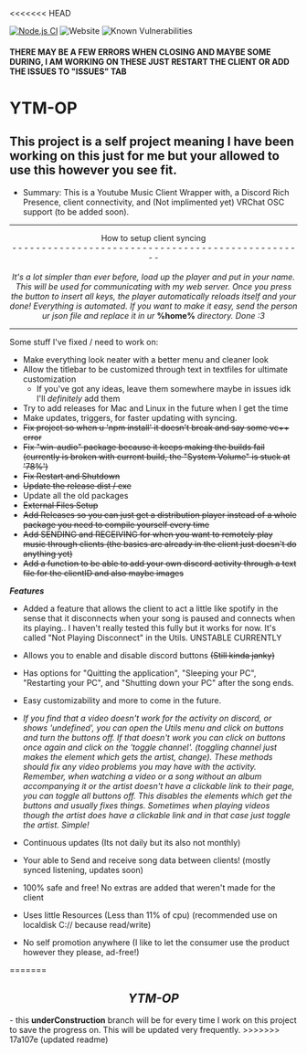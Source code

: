 <<<<<<< HEAD

[![Node.js CI](https://github.com/FennBoii/YTM-OP/actions/workflows/node.js.yml/badge.svg)](https://github.com/FennBoii/YTM-OP/actions/workflows/node.js.yml) ![Website](https://img.shields.io/website?up_message=site%20UP&down_message=site%20DOWN&url=https%3A%2F%2Fgetname.ytmopdata.net%2F&label=Token%20Page%20-&labelColor=%23ff00ff&link=https%3A%2F%2Fgetname.ytmopdata.net%2F) ![Known Vulnerabilities](https://snyk.io/test/github/FennBoii/YTM-OP/badge.svg)

<h4>THERE MAY BE A FEW ERRORS WHEN CLOSING AND MAYBE SOME DURING, I AM WORKING ON THESE JUST RESTART THE CLIENT OR ADD THE ISSUES TO "ISSUES" TAB</h4>

# YTM-OP
## This project is a self project meaning I have been working on this just for me but your allowed to use this however you see fit.


* Summary: This is a Youtube Music Client Wrapper with, a Discord Rich Presence, client connectivity, and (Not implimented yet) VRChat OSC support (to be added soon).
<center>
<hr />
<center>How to setup client syncing<br />
<center>- - - - - - - - - - - - - - - - - - - - - - - - - - - - - - - - - - - - - - - - - - - - - - - - - -</center></center><br />
<i>It's a lot simpler than ever before, load up the player and put in your name. This will be used for communicating with my web server. Once you press the button to insert all keys, the player automatically reloads itself and your done! Everything is automated. If you want to make it easy, send the person ur json file and replace it in ur </i><b>%home%</b> <i>directory. Done :3</i>
<hr />
</center>
Some stuff I've fixed / need to work on:

- Make everything look neater with a better menu and cleaner look
- Allow the titlebar to be customized through text in textfiles for ultimate customization
    - If you've got any ideas, leave them somewhere maybe in issues idk I'll *definitely* add them
- Try to add releases for Mac and Linux in the future when I get the time
- Make updates, triggers, for faster updating with syncing.
- ~~Fix project so when u 'npm install' it doesn't break and say some vc++ error~~
- ~~Fix "win-audio" package because it keeps making the builds fail (currently is broken with current build, the "System Volume" is stuck at '78%')~~
- ~~Fix Restart and Shutdown~~
- ~~Update the release dist / exe~~
- Update all the old packages
- ~~External Files Setup~~
- <s>Add Releases so you can just get a distribution player instead of a whole package you need to compile yourself every time</s>
- ~~Add SENDING and RECEIVING for when you want to remotely play music through clients (the basics are already in the client just doesn't do anything yet)~~
- ~~Add a function to be able to add your own discord activity through a text file for the clientID and also maybe images~~

***Features***
- Added a feature that allows the client to act a little like spotify in the sense that it disconnects when your song is paused and connects when its playing.. I haven't really tested this fully but it works for now. It's called "Not Playing Disconnect" in the Utils. UNSTABLE CURRENTLY
- Allows you to enable and disable discord buttons <s>(Still kinda janky)</s>
- Has options for "Quitting the application", "Sleeping your PC", "Restarting your PC", and "Shutting down your PC" after the song ends.
- Easy customizability and more to come in the future.

- *If you find that a video doesn't work for the activity on discord, or shows 'undefined', you can open the Utils menu and click on buttons and turn the buttons off. If that doesn't work you can click on buttons once again and click on the 'toggle channel'. (toggling channel just makes the element which gets the artist, change). These methods should fix any video problems you may have with the activity. Remember, when watching a video or a song without an album accompanying it or the artist doesn't have a clickable link to their page, you can toggle all buttons off. This disables the elements which get the buttons and usually fixes things. Sometimes when playing videos though the artist does have a clickable link and in that case just toggle the artist. Simple!*

- Continuous updates (Its not daily but its also not monthly)
- Your able to Send and receive song data between clients! (mostly synced listening, updates soon)
- 100% safe and free! No extras are added that weren't made for the client
- Uses little Resources (Less than 11% of cpu) (recommended use on localdisk C:// because read/write)
- No self promotion anywhere (I like to let the consumer use the product however they please, ad-free!)

</center>
=======
<center><i><h2>YTM-OP</i></h2></center>
- this <b>underConstruction</b> branch will be for every time I work on this project to save the progress on. This will be updated very frequently.
>>>>>>> 17a107e (updated readme)
